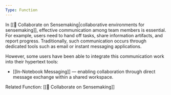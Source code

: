 ```yaml
---
Type: Function
---
```

In [[🤝 Collaborate on Sensemaking|collaborative environments for sensemaking]], effective communication among team members is essential. For example, users need to hand off tasks, share information artifacts, and report progress. Traditionally, such communication occurs through dedicated tools such as email or instant messaging applications.

However, some users have been able to integrate this communication work into their hypertext tools:
- [[In-Notebook Messaging]] — enabling collaboration through direct message exchange within a shared workspace.

Related Function: [[🤝 Collaborate on Sensemaking]]